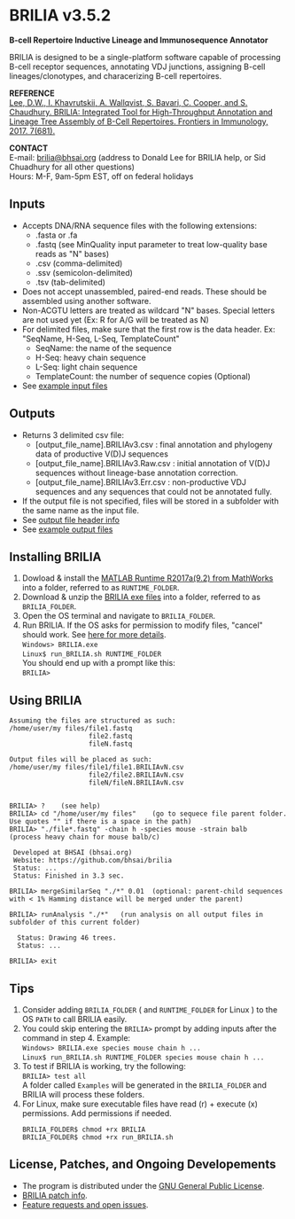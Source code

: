 # **BRILIA v3.5.2**  

**B-cell Repertoire Inductive Lineage and Immunosequence Annotator**

BRILIA is designed to be a single-platform software capable of processing B-cell receptor sequences, annotating VDJ junctions, assigning B-cell lineages/clonotypes, and characerizing B-cell repertoires. 

**REFERENCE**  
[Lee, D.W., I. Khavrutskii, A. Wallqvist, S. Bavari, C. Cooper, and S. Chaudhury. BRILIA: Integrated Tool for High-Throughput Annotation and Lineage Tree Assembly of B-Cell Repertoires. Frontiers in Immunology, 2017. 7(681).](http://journal.frontiersin.org/article/10.3389/fimmu.2016.00681/full)

**CONTACT**  
  E-mail: brilia@bhsai.org (address to Donald Lee for BRILIA help, or Sid Chuadhury for all other questions)  
  Hours: M-F, 9am-5pm EST, off on federal holidays  
  
## Inputs
 
  * Accepts DNA/RNA sequence files with the following extensions:
    * .fasta or .fa
    * .fastq (see MinQuality input parameter to treat low-quality base reads as "N" bases)
    * .csv (comma-delimited)
    * .ssv (semicolon-delimited)
    * .tsv (tab-delimited)
  * Does not accept unassembled, paired-end reads. These should be assembled using another software.
  * Non-ACGTU letters are treated as wildcard "N" bases. Special letters are not used yet (Ex: R for A/G will be treated as N)
  * For delimited files, make sure that the first row is the data header. Ex: "SeqName, H-Seq, L-Seq, TemplateCount"
      * SeqName: the name of the sequence
      * H-Seq: heavy chain sequence
      * L-Seq: light chain sequence
      * TemplateCount: the number of sequence copies (Optional)
  * See [example input files](https://github.com/BHSAI/BRILIA/tree/master/GitDocs/ExampleIO)

## Outputs

  * Returns 3 delimited csv file:
    * [output_file_name].BRILIAv3.csv : final annotation and phylogeny data of productive V(D)J sequences
    * [output_file_name].BRILIAv3.Raw.csv : initial annotation of V(D)J sequences without lineage-base annotation correction.
    * [output_file_name].BRILIAv3.Err.csv : non-productive VDJ sequences and any sequences that could not be annotated fully.
  * If the output file is not specified, files will be stored in a subfolder with the same name as the input file.
  * See [output file header info](https://github.com/BHSAI/BRILIA/blob/master/Tables/DataHeaderInfo.csv)
  * See [example output files](https://github.com/BHSAI/BRILIA/tree/master/GitDocs/ExampleIO/MouseH)  

## Installing BRILIA 

  1. Dowload & install the [MATLAB Runtime R2017a(9.2) from MathWorks](https://www.mathworks.com/products/compiler/matlab-runtime.html) into a folder, referred to as `RUNTIME_FOLDER`.
  2. Download & unzip the [BRILIA exe files](https://github.com/BHSAI/BRILIA/releases/) into a folder, referred to as `BRILIA_FOLDER`.
  3. Open the OS terminal and navigate to `BRILIA_FOLDER`.
  4. Run BRILIA. If the OS asks for permission to modify files, "cancel" should work. See [here for more details](https://github.com/BHSAI/BRILIA/master/GitDocs/FilePermission.md).  
     ``` Windows> BRILIA.exe ```  
     ``` Linux$ run_BRILIA.sh RUNTIME_FOLDER  ```  
     You should end up with a prompt like this:  
     ```BRILIA>  ```  

## Using BRILIA 

  ```
  Assuming the files are structured as such:  
  /home/user/my files/file1.fastq
                      file2.fastq
                      fileN.fastq
                      
  Output files will be placed as such:
  /home/user/my files/file1/file1.BRILIAvN.csv
                      file2/file2.BRILIAvN.csv
                      fileN/fileN.BRILIAvN.csv
  

  BRILIA> ?    (see help)
  BRILIA> cd "/home/user/my files"    (go to sequece file parent folder. Use quotes "" if there is a space in the path)
  BRILIA> "./file*.fastq" -chain h -species mouse -strain balb    (process heavy chain for mouse balb/c)

   Developed at BHSAI (bhsai.org)
   Website: https://github.com/bhsai/brilia
   Status: ...
   Status: Finished in 3.3 sec.

  BRILIA> mergeSimilarSeq "./*" 0.01  (optional: parent-child sequences with < 1% Hamming distance will be merged under the parent)
  
  BRILIA> runAnalysis "./*"   (run analysis on all output files in subfolder of this current folder)

    Status: Drawing 46 trees.
    Status: ...
  
  BRILIA> exit 
  ```

## Tips

  1. Consider adding `BRILIA_FOLDER` ( and `RUNTIME_FOLDER` for Linux ) to the OS `PATH` to call BRILIA easily.  
  2. You could skip entering the `BRILIA>` prompt by adding inputs after the command in step 4. Example:  
     ``` Windows> BRILIA.exe species mouse chain h ... ```  
     ``` Linux$ run_BRILIA.sh RUNTIME_FOLDER species mouse chain h ... ```  
  3. To test if BRILIA is working, try the following:  
     ``` BRILIA> test all ```  
     A folder called `Examples` will be generated in the `BRILIA_FOLDER` and BRILIA will process these folders.  
  4. For Linux, make sure executable files have read (r) + execute (x) permissions. Add permissions if needed.
      ```
      BRILIA_FOLDER$ chmod +rx BRILIA
      BRILIA_FOLDER$ chmod +rx run_BRILIA.sh
      ```  

## License, Patches, and Ongoing Developements

  * The program is distributed under the [GNU General Public License](http://www.gnu.org/licenses/gpl.html).  
  * [BRILIA patch info](https://github.com/BHSAI/BRILIA/blob/master/PatchInfo.md). 
  * [Feature requests and open issues](https://github.com/BHSAI/BRILIA/issues).
